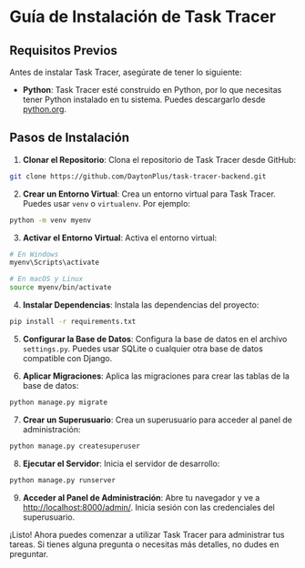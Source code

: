 # Guía de Instalación de Task Tracer

## Requisitos Previos
Antes de instalar Task Tracer, asegúrate de tener lo siguiente:

- **Python**: Task Tracer esté construido en Python, por lo que necesitas tener Python instalado en tu sistema. Puedes descargarlo desde [python.org](https://www.python.org/downloads/).

## Pasos de Instalación

1. **Clonar el Repositorio**: Clona el repositorio de Task Tracer desde GitHub:

```bash
git clone https://github.com/DaytonPlus/task-tracer-backend.git
```

2. **Crear un Entorno Virtual**: Crea un entorno virtual para Task Tracer. Puedes usar `venv` o `virtualenv`. Por ejemplo:

```bash
python -m venv myenv
```

3. **Activar el Entorno Virtual**: Activa el entorno virtual:
```bash
# En Windows
myenv\Scripts\activate

# En macOS y Linux
source myenv/bin/activate
```

4. **Instalar Dependencias**: Instala las dependencias del proyecto:

```bash
pip install -r requirements.txt
```

5. **Configurar la Base de Datos**: Configura la base de datos en el archivo `settings.py`. Puedes usar SQLite o cualquier otra base de datos compatible con Django.

6. **Aplicar Migraciones**: Aplica las migraciones para crear las tablas de la base de datos:

```bash
python manage.py migrate
```

7. **Crear un Superusuario**: Crea un superusuario para acceder al panel de administración:
```bash
python manage.py createsuperuser
```

8. **Ejecutar el Servidor**: Inicia el servidor de desarrollo:

```bash
python manage.py runserver
```

9. **Acceder al Panel de Administración**: Abre tu navegador y ve a [http://localhost:8000/admin/](http://localhost:8000/admin/). Inicia sesión con las credenciales del superusuario.

¡Listo! Ahora puedes comenzar a utilizar Task Tracer para administrar tus tareas. Si tienes alguna pregunta o necesitas más detalles, no dudes en preguntar.




